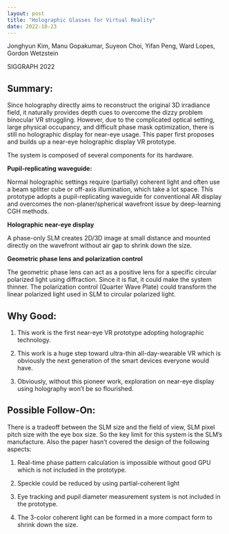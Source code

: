 ```yaml
---
layout: post
title: "Holographic Glasses for Virtual Reality"
date: 2022-10-23
---
```


Jonghyun Kim, Manu Gopakumar, Suyeon Choi, Yifan Peng, Ward Lopes, Gordon Wetzstein 

SIGGRAPH 2022

## Summary:

Since holography directly aims to reconstruct the original 3D irradiance field, it naturally provides depth cues to overcome the dizzy problem binocular VR struggling. However, due to the complicated optical setting, large physical occupancy, and difficult phase mask optimization, there is still no holographic display for near-eye usage. This paper first proposes and builds up a near-eye holographic display VR prototype.

The system is composed of several components for its hardware.

**Pupil-replicating waveguide:**

Normal holographic settings require (partially) coherent light and often use a beam splitter cube or off-axis illumination, which take a lot space. This prototype adopts a pupil-replicating waveguide for conventional AR display and overcomes the non-planer/spherical wavefront issue by deep-learning CGH methods.

**Holographic near-eye display**

A phase-only SLM creates 2D/3D image at small distance and mounted directly on the wavefront without air gap to shrink down the size.

**Geometric phase lens and polarization control**

The geometric phase lens can act as a positive lens for a specific circular polarized light using diffraction. Since it is flat, it could make the system thinner. The polarization control (Quarter Wave Plate) could transform the linear polarized light used in SLM to circular polarized light.  

## Why Good:
1.	This work is the first near-eye VR prototype adopting holographic technology.

2.	This work is a huge step toward ultra-thin all-day-wearable VR which is obviously the next generation of the smart devices everyone would have.

3.	Obviously, without this pioneer work, exploration on near-eye display using holography won’t be so flourished.

## Possible Follow-On:

There is a tradeoff between the SLM size and the field of view, SLM pixel pitch size with the eye box size. So the key limit for this system is the SLM’s manufacture. Also the paper hasn’t covered the design of the following aspects:

1.	Real-time phase pattern calculation is impossible without good GPU which is not included in the prototype.

2.	Speckle could be reduced by using partial-coherent light

3.	Eye tracking and pupil diameter measurement system is not included in the prototype.

4.	The 3-color coherent light can be formed in a more compact form to shrink down the size.
